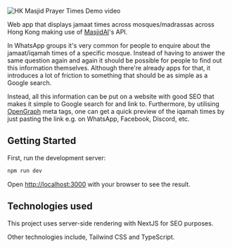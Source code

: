 ![HK Masjid Prayer Times Demo video](hk-masjid-prayer-times.gif)

Web app that displays jamaat times across mosques/madrassas across Hong Kong making use of [MasjidAl](https://mymasjidal.com/)'s API.

In WhatsApp groups it's very common for people to enquire about the jamaat/iqamah times of a specific mosque. Instead of having to answer the same question again and again it should be possible for people to find out this information themselves. Although there're already apps for that, it introduces a lot of friction to something that should be as simple as a Google search.

Instead, all this information can be put on a website with good SEO that makes it simple to Google search for and link to.
Furthermore, by utilising [OpenGraph](https://ogp.me) meta tags, one can get a quick preview of the iqamah times by just pasting the link e.g. on WhatsApp, Facebook, Discord, etc.

## Getting Started

First, run the development server:

```bash
npm run dev
```

Open [http://localhost:3000](http://localhost:3000) with your browser to see the result.

## Technologies used

This project uses server-side rendering with NextJS for SEO purposes.

Other technologies include, Tailwind CSS and TypeScript.

